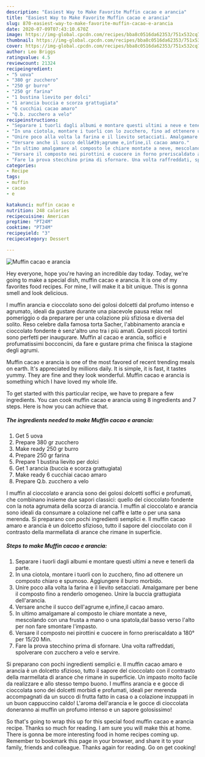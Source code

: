 ```yaml
---
description: "Easiest Way to Make Favorite Muffin cacao e arancia"
title: "Easiest Way to Make Favorite Muffin cacao e arancia"
slug: 870-easiest-way-to-make-favorite-muffin-cacao-e-arancia
date: 2020-07-09T07:43:10.670Z
image: https://img-global.cpcdn.com/recipes/bba8c0516da62353/751x532cq70/muffin-cacao-e-arancia-recipe-main-photo.jpg
thumbnail: https://img-global.cpcdn.com/recipes/bba8c0516da62353/751x532cq70/muffin-cacao-e-arancia-recipe-main-photo.jpg
cover: https://img-global.cpcdn.com/recipes/bba8c0516da62353/751x532cq70/muffin-cacao-e-arancia-recipe-main-photo.jpg
author: Leo Briggs
ratingvalue: 4.5
reviewcount: 21324
recipeingredient:
- "5 uova"
- "380 gr zucchero"
- "250 gr burro"
- "250 gr farina"
- "1 bustina lievito per dolci"
- "1 arancia buccia e scorza grattugiata"
- "6 cucchiai cacao amaro"
- "Q.b. zucchero a velo"
recipeinstructions:
- "Separare i tuorli dagli albumi e montare questi ultimi a neve e tenerli da parte."
- "In una ciotola, montare i tuorli con lo zucchero, fino ad ottenere un composto chiaro e spumoso. Aggiungere il burro morbido."
- "Unire poco alla volta la farina e il lievito setacciati. Amalgamare per bene il composto fino a renderlo omogeneo. Unire la buccia grattugiata dell&#39;arancia."
- "Versare anche il succo dell&#39;agrume e,infine,il cacao amaro."
- "In ultimo amalgamare al composto le chiare montate a neve, mescolando con una frusta a mano o una spatola,dal basso verso l&#39;alto per non fare smontare l&#39;impasto."
- "Versare il composto nei pirottini e cuocere in forno preriscaldato a 180° per 15/20 Min."
- "Fare la prova stecchino prima di sfornare. Una volta raffreddati, spolverare con zucchero a velo e servire."
categories:
- Recipe
tags:
- muffin
- cacao
- e

katakunci: muffin cacao e 
nutrition: 248 calories
recipecuisine: American
preptime: "PT24M"
cooktime: "PT34M"
recipeyield: "3"
recipecategory: Dessert

---
```



![Muffin cacao e arancia](https://img-global.cpcdn.com/recipes/bba8c0516da62353/751x532cq70/muffin-cacao-e-arancia-recipe-main-photo.jpg)

Hey everyone, hope you're having an incredible day today. Today, we're going to make a special dish, muffin cacao e arancia. It is one of my favorites food recipes. For mine, I will make it a bit unique. This is gonna smell and look delicious.

I muffin arancia e cioccolato sono dei golosi dolcetti dal profumo intenso e agrumato, ideali da gustare durante una piacevole pausa relax nel pomeriggio o da preparare per una colazione più sfiziosa e diversa del solito. Reso celebre dalla famosa torta Sacher, l&#39;abbinamento arancia e cioccolato fondente è senz&#39;altro uno tra i più amati. Questi piccoli tortini sono perfetti per inaugurare. Muffin al cacao e arancia, soffici e profumatissimi bocconcini, da fare e gustare prima che finisca la stagione degli agrumi.

Muffin cacao e arancia is one of the most favored of recent trending meals on earth. It's appreciated by millions daily. It is simple, it is fast, it tastes yummy. They are fine and they look wonderful. Muffin cacao e arancia is something which I have loved my whole life.


To get started with this particular recipe, we have to prepare a few ingredients. You can cook muffin cacao e arancia using 8 ingredients and 7 steps. Here is how you can achieve that.

<!--inarticleads1-->

##### The ingredients needed to make Muffin cacao e arancia:

1. Get 5 uova
1. Prepare 380 gr zucchero
1. Make ready 250 gr burro
1. Prepare 250 gr farina
1. Prepare 1 bustina lievito per dolci
1. Get 1 arancia (buccia e scorza grattugiata)
1. Make ready 6 cucchiai cacao amaro
1. Prepare Q.b. zucchero a velo


I muffin al cioccolato e arancia sono dei golosi dolcetti soffici e profumati, che combinano insieme due sapori classici: quello del cioccolato fondente con la nota agrumata della scorza di arancia. I muffin al cioccolato e arancia sono ideali da consumare a colazione nel caffè e latte o per una sana merenda. Si preparano con pochi ingredienti semplici e. Il muffin cacao amaro e arancia è un dolcetto sfizioso, tutto il sapore del cioccolato con il contrasto della marmellata di arance che rimane in superficie. 

<!--inarticleads2-->

##### Steps to make Muffin cacao e arancia:

1. Separare i tuorli dagli albumi e montare questi ultimi a neve e tenerli da parte.
1. In una ciotola, montare i tuorli con lo zucchero, fino ad ottenere un composto chiaro e spumoso. Aggiungere il burro morbido.
1. Unire poco alla volta la farina e il lievito setacciati. Amalgamare per bene il composto fino a renderlo omogeneo. Unire la buccia grattugiata dell&#39;arancia.
1. Versare anche il succo dell&#39;agrume e,infine,il cacao amaro.
1. In ultimo amalgamare al composto le chiare montate a neve, mescolando con una frusta a mano o una spatola,dal basso verso l&#39;alto per non fare smontare l&#39;impasto.
1. Versare il composto nei pirottini e cuocere in forno preriscaldato a 180° per 15/20 Min.
1. Fare la prova stecchino prima di sfornare. Una volta raffreddati, spolverare con zucchero a velo e servire.


Si preparano con pochi ingredienti semplici e. Il muffin cacao amaro e arancia è un dolcetto sfizioso, tutto il sapore del cioccolato con il contrasto della marmellata di arance che rimane in superficie. Un impasto molto facile da realizzare e allo stesso tempo buono. I muffins arancia e e gocce di cioccolata sono dei dolcetti morbidi e profumati, ideali per merenda accompagnati da un succo di frutta fatto in casa o a colazione inzuppati in un buon cappuccino caldo! L&#39;aroma dell&#39;arancia e le gocce di cioccolata doneranno ai muffin un profumo intenso e un sapore golosissimo! 

So that's going to wrap this up for this special food muffin cacao e arancia recipe. Thanks so much for reading. I am sure you will make this at home. There is gonna be more interesting food in home recipes coming up. Remember to bookmark this page in your browser, and share it to your family, friends and colleague. Thanks again for reading. Go on get cooking!
